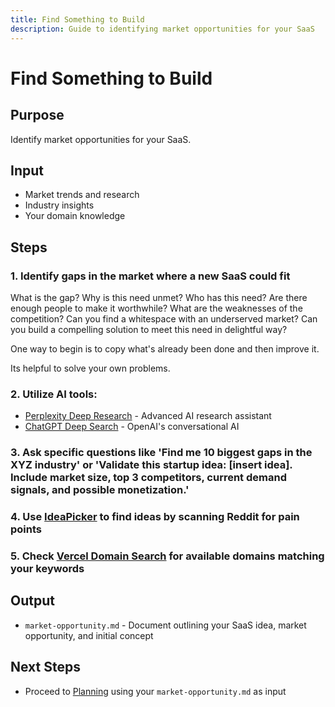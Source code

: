 ```yaml
---
title: Find Something to Build
description: Guide to identifying market opportunities for your SaaS
---
```


# Find Something to Build

## Purpose 

Identify market opportunities for your SaaS.

## Input

* Market trends and research
* Industry insights
* Your domain knowledge

## Steps

### 1. Identify gaps in the market where a new SaaS could fit

What is the gap? Why is this need unmet? Who has this need? Are there enough people to make it worthwhile?  What are the weaknesses of the competition? Can you find a whitespace with an underserved market? Can you build a compelling solution to meet this need in delightful way?

One way to begin is to copy what's already been done and then improve it. 

Its helpful to solve your own problems. 

### 2. Utilize AI tools:
* [Perplexity Deep Research](https://www.perplexity.ai/) - Advanced AI research assistant
* [ChatGPT Deep Search](https://chat.openai.com/) - OpenAI's conversational AI

### 3. Ask specific questions like 'Find me 10 biggest gaps in the XYZ industry' or 'Validate this startup idea: [insert idea]. Include market size, top 3 competitors, current demand signals, and possible monetization.'
### 4. Use [IdeaPicker](https://ideapicker.io/ideas) to find ideas by scanning Reddit for pain points
### 5. Check [Vercel Domain Search](https://vercel.com/domains) for available domains matching your keywords

## Output

* `market-opportunity.md` - Document outlining your SaaS idea, market opportunity, and initial concept

## Next Steps

* Proceed to [Planning](../planning/index.md) using your `market-opportunity.md` as input

